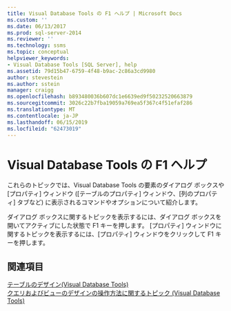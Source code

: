 ```yaml
---
title: Visual Database Tools の F1 ヘルプ | Microsoft Docs
ms.custom: ''
ms.date: 06/13/2017
ms.prod: sql-server-2014
ms.reviewer: ''
ms.technology: ssms
ms.topic: conceptual
helpviewer_keywords:
- Visual Database Tools [SQL Server], help
ms.assetid: 79d15b47-6759-4f48-b9ac-2c86a3cd9980
author: stevestein
ms.author: sstein
manager: craigg
ms.openlocfilehash: b893480036b607dc1e6639ed9f50232520663879
ms.sourcegitcommit: 3026c22b7fba19059a769ea5f367c4f51efaf286
ms.translationtype: MT
ms.contentlocale: ja-JP
ms.lasthandoff: 06/15/2019
ms.locfileid: "62473019"
---
```

# <a name="visual-database-tools-f1-help"></a>Visual Database Tools の F1 ヘルプ
  これらのトピックでは、Visual Database Tools の要素のダイアログ ボックスや [プロパティ] ウィンドウ ([テーブルのプロパティ] ウィンドウ、[列のプロパティ] タブなど) に表示されるコマンドやオプションについて紹介します。  
  
 ダイアログ ボックスに関するトピックを表示するには、ダイアログ ボックスを開いてアクティブにした状態で F1 キーを押します。 [プロパティ] ウィンドウに関するトピックを表示するには、[プロパティ] ウィンドウをクリックして F1 キーを押します。  
  
## <a name="see-also"></a>関連項目  
 [テーブルのデザイン&#40;Visual Database Tools&#41;](visual-database-tools.md)   
 [クエリおよびビューのデザインの操作方法に関するトピック (Visual Database Tools)](design-queries-and-views-how-to-topics-visual-database-tools.md)  
  
  

